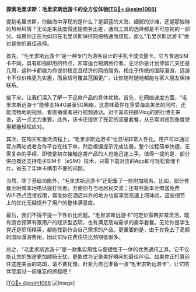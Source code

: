 **探索毛里求斯：毛里求斯远游卡的全方位体验[[TG💪+ @esim1088](https://t.me/s/esim1088)]**

提到毛里求斯，你脑海中浮现的是什么？是碧蓝的大海、细腻的沙滩，还是那独特的热带风情？无论是来此度假还是商务出差，通讯工具的选择都是不可忽视的一部分。如果你正在为如何在毛里求斯保持网络畅通而烦恼，那么“毛里求斯远游卡”绝对是你的最佳选择。

首先，“毛里求斯远游卡”是一种专门为游客设计的手机卡或流量卡。它与普通SIM卡不同，具有即插即用的特点，非常适合短期旅行者。无论你是计划停留几天还是几周，这种卡都能为你提供稳定且经济的网络服务。相比于传统的国际漫游，远游卡不仅价格更为实惠，而且信号覆盖范围更广，让你随时随地都能与家人朋友保持联系。

接下来，让我们深入了解一下这款产品的具体优势。首先，在网络速度方面，“毛里求斯远游卡”能够支持4G甚至5G网络，这意味着你在享受海岛美景的同时，还能流畅地刷视频、看直播或者进行视频通话。对于喜欢拍摄Vlog的旅行博主来说，这一点尤为重要。此外，该卡还提供了充足的流量套餐，从日常浏览到重度使用都能轻松应对。

其次，在购买和激活流程上，“毛里求斯远游卡”也显得非常人性化。用户可以通过官方网站或者合作平台在线下单，然后根据提示完成注册。整个过程简单快捷，无需复杂的手续，即使是初次接触这类产品的人也能迅速上手。值得一提的是，部分供应商还支持电子SIM卡（eSIM）技术，只需下载对应的App即可轻松管理卡片，省去了实体卡携带不便的问题。

当然，除了基础功能外，“毛里求斯远游卡”还配备了一些附加服务。比如，部分套餐会附赠本地电话拨打优惠，方便你与当地居民交流；还有些版本会赠送免费WiFi热点连接权限，帮助你在酒店以外的地方也能享受高速上网体验。这些细节上的优化无疑提升了用户的整体满意度。

最后，我们不得不提一下性价比问题。“毛里求斯远游卡”的定价策略非常灵活，既有适合预算有限用户的经济型选项，也有满足高端需求的豪华套餐。无论你是学生党还是职场精英，都能找到符合自己需求的产品。更重要的是，由于其免去了高额的国际漫游费用，因此实际花费往往比预期低很多。

总之，“毛里求斯远游卡”是一款集实用性与便捷性于一体的优秀通讯工具。它不仅能让您的旅途更加顺畅无忧，更能成为记录美好瞬间的最佳伴侣。如果你正打算前往这座美丽的岛国，请不要犹豫，赶紧为自己准备一张“毛里求斯远游卡”，让它陪伴您度过一段难忘的旅程吧！

[[TG💪+ @esim1088](https://t.me/s/esim1088) ![Image](https://i.postimg.cc/4NQfJmqS/Snipaste-2025-05-13-00-14-12.png)]